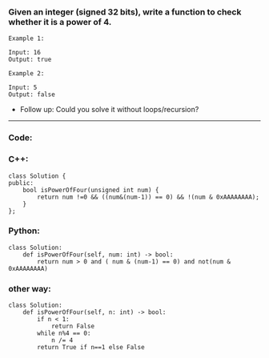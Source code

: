 ### Given an integer (signed 32 bits), write a function to check whether it is a power of 4.

```
Example 1:

Input: 16
Output: true
```
```
Example 2:

Input: 5
Output: false
```
- Follow up: Could you solve it without loops/recursion?

---

### Code:

### C++:

```
class Solution {
public:
    bool isPowerOfFour(unsigned int num) {
        return num !=0 && ((num&(num-1)) == 0) && !(num & 0xAAAAAAAA);
    }
};
```

### Python:

```
class Solution:
    def isPowerOfFour(self, num: int) -> bool:
        return num > 0 and ( num & (num-1) == 0) and not(num & 0xAAAAAAAA)
```

### other way:
```
class Solution:
    def isPowerOfFour(self, n: int) -> bool:
        if n < 1:
            return False
        while n%4 == 0:
            n /= 4
        return True if n==1 else False
```
